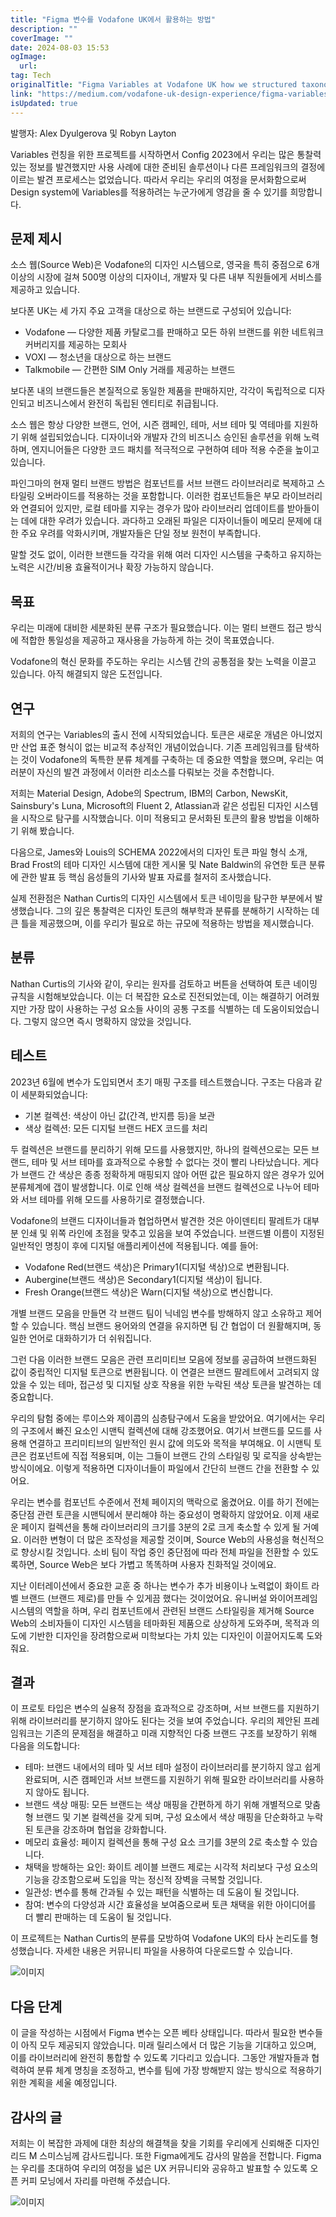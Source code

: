 ```yaml
---
title: "Figma 변수를 Vodafone UK에서 활용하는 방법"
description: ""
coverImage: ""
date: 2024-08-03 15:53
ogImage:
  url:
tag: Tech
originalTitle: "Figma Variables at Vodafone UK how we structured taxonomy for a complex multi-brand design system"
link: "https://medium.com/vodafone-uk-design-experience/figma-variables-at-vodafone-uk-how-we-structured-taxonomy-for-a-complex-multi-brand-design-system-693b1b95675f"
isUpdated: true
---
```


발행자: Alex Dyulgerova 및 Robyn Layton

Variables 런칭을 위한 프로젝트를 시작하면서 Config 2023에서 우리는 많은 통찰력있는 정보를 발견했지만 사용 사례에 대한 준비된 솔루션이나 다른 프레임워크의 결정에 이르는 발견 프로세스는 없었습니다. 따라서 우리는 우리의 여정을 문서화함으로써 Design system에 Variables를 적용하려는 누군가에게 영감을 줄 수 있기를 희망합니다.

## 문제 제시

소스 웹(Source Web)은 Vodafone의 디자인 시스템으로, 영국을 특히 중점으로 6개 이상의 시장에 걸쳐 500명 이상의 디자이너, 개발자 및 다른 내부 직원들에게 서비스를 제공하고 있습니다.

<!-- seedividend - 사각형 -->

<ins class="adsbygoogle"
     style="display:block"
     data-ad-client="ca-pub-4877378276818686"
     data-ad-slot="1898504329"
     data-ad-format="auto"
     data-full-width-responsive="true"></ins>

<script>
     (adsbygoogle = window.adsbygoogle || []).push({});
</script>

보다폰 UK는 세 가지 주요 고객을 대상으로 하는 브랜드로 구성되어 있습니다:

- Vodafone — 다양한 제품 카탈로그를 판매하고 모든 하위 브랜드를 위한 네트워크 커버리지를 제공하는 모회사
- VOXI — 청소년을 대상으로 하는 브랜드
- Talkmobile — 간편한 SIM Only 거래를 제공하는 브랜드

보다폰 내의 브랜드들은 본질적으로 동일한 제품을 판매하지만, 각각이 독립적으로 디자인되고 비즈니스에서 완전히 독립된 엔티티로 취급됩니다.

소스 웹은 항상 다양한 브랜드, 언어, 시즌 캠페인, 테마, 서브 테마 및 역테마를 지원하기 위해 설립되었습니다. 디자이너와 개발자 간의 비즈니스 승인된 솔루션을 위해 노력하며, 엔지니어들은 다양한 코드 패치를 적극적으로 구현하여 테마 적용 수준을 높이고 있습니다.

<!-- seedividend - 사각형 -->

<ins class="adsbygoogle"
     style="display:block"
     data-ad-client="ca-pub-4877378276818686"
     data-ad-slot="1898504329"
     data-ad-format="auto"
     data-full-width-responsive="true"></ins>

<script>
     (adsbygoogle = window.adsbygoogle || []).push({});
</script>

파인그마의 현재 멀티 브랜드 방법은 컴포넌트를 서브 브랜드 라이브러리로 복제하고 스타일링 오버라이드를 적용하는 것을 포함합니다. 이러한 컴포넌트들은 부모 라이브러리와 연결되어 있지만, 로컬 테마를 지우는 경우가 많아 라이브러리 업데이트를 받아들이는 데에 대한 우려가 있습니다. 과다하고 오래된 파일은 디자이너들이 메모리 문제에 대한 주요 우려를 악화시키며, 개발자들은 단일 정보 원천이 부족합니다.

말할 것도 없이, 이러한 브랜드들 각각을 위해 여러 디자인 시스템을 구축하고 유지하는 노력은 시간/비용 효율적이거나 확장 가능하지 않습니다.

## 목표

우리는 미래에 대비한 세분화된 분류 구조가 필요했습니다. 이는 멀티 브랜드 접근 방식에 적합한 통일성을 제공하고 재사용을 가능하게 하는 것이 목표였습니다.

<!-- seedividend - 사각형 -->

<ins class="adsbygoogle"
     style="display:block"
     data-ad-client="ca-pub-4877378276818686"
     data-ad-slot="1898504329"
     data-ad-format="auto"
     data-full-width-responsive="true"></ins>

<script>
     (adsbygoogle = window.adsbygoogle || []).push({});
</script>

Vodafone의 혁신 문화를 주도하는 우리는 시스템 간의 공통점을 찾는 노력을 이끌고 있습니다. 아직 해결되지 않은 도전입니다.

## 연구

저희의 연구는 Variables의 출시 전에 시작되었습니다. 토큰은 새로운 개념은 아니었지만 산업 표준 형식이 없는 비교적 추상적인 개념이었습니다. 기존 프레임워크를 탐색하는 것이 Vodafone의 독특한 분류 체계를 구축하는 데 중요한 역할을 했으며, 우리는 여러분이 자신의 발견 과정에서 이러한 리소스를 다뤄보는 것을 추천합니다.

저희는 Material Design, Adobe의 Spectrum, IBM의 Carbon, NewsKit, Sainsbury's Luna, Microsoft의 Fluent 2, Atlassian과 같은 성립된 디자인 시스템을 시작으로 탐구를 시작했습니다. 이미 적용되고 문서화된 토큰의 활용 방법을 이해하기 위해 봤습니다.

<!-- seedividend - 사각형 -->

<ins class="adsbygoogle"
     style="display:block"
     data-ad-client="ca-pub-4877378276818686"
     data-ad-slot="1898504329"
     data-ad-format="auto"
     data-full-width-responsive="true"></ins>

<script>
     (adsbygoogle = window.adsbygoogle || []).push({});
</script>

다음으로, James와 Louis의 SCHEMA 2022에서의 디자인 토큰 파일 형식 소개, Brad Frost의 테마 디자인 시스템에 대한 게시물 및 Nate Baldwin의 유연한 토큰 분류에 관한 발표 등 핵심 음성들의 기사와 발표 자료를 철저히 조사했습니다.

실제 전환점은 Nathan Curtis의 디자인 시스템에서 토큰 네이밍을 탐구한 부분에서 발생했습니다. 그의 깊은 통찰력은 디자인 토큰의 해부학과 분류를 분해하기 시작하는 데 큰 틀을 제공했으며, 이를 우리가 필요로 하는 규모에 적용하는 방법을 제시했습니다.

## 분류

Nathan Curtis의 기사와 같이, 우리는 원자를 검토하고 버튼을 선택하여 토큰 네이밍 규칙을 시험해보았습니다. 이는 더 복잡한 요소로 진전되었는데, 이는 해결하기 어려웠지만 가장 많이 사용하는 구성 요소들 사이의 공통 구조를 식별하는 데 도움이되었습니다. 그렇지 않으면 즉시 명확하지 않았을 것입니다.

<!-- seedividend - 사각형 -->

<ins class="adsbygoogle"
     style="display:block"
     data-ad-client="ca-pub-4877378276818686"
     data-ad-slot="1898504329"
     data-ad-format="auto"
     data-full-width-responsive="true"></ins>

<script>
     (adsbygoogle = window.adsbygoogle || []).push({});
</script>

## 테스트

2023년 6월에 변수가 도입되면서 초기 매핑 구조를 테스트했습니다. 구조는 다음과 같이 세분화되었습니다:

- 기본 컬렉션: 색상이 아닌 값(간격, 반지름 등)을 보관
- 색상 컬렉션: 모든 디지털 브랜드 HEX 코드를 처리

두 컬렉션은 브랜드를 분리하기 위해 모드를 사용했지만, 하나의 컬렉션으로는 모든 브랜드, 테마 및 서브 테마를 효과적으로 수용할 수 없다는 것이 빨리 나타났습니다. 게다가 브랜드 간 색상은 종종 정확하게 매핑되지 않아 어떤 값은 필요하지 않은 경우가 있어 분류체계에 갭이 발생합니다. 이로 인해 색상 컬렉션을 브랜드 컬렉션으로 나누어 테마와 서브 테마를 위해 모드를 사용하기로 결정했습니다.

<!-- seedividend - 사각형 -->

<ins class="adsbygoogle"
     style="display:block"
     data-ad-client="ca-pub-4877378276818686"
     data-ad-slot="1898504329"
     data-ad-format="auto"
     data-full-width-responsive="true"></ins>

<script>
     (adsbygoogle = window.adsbygoogle || []).push({});
</script>

Vodafone의 브랜드 디자이너들과 협업하면서 발견한 것은 아이덴티티 팔레트가 대부분 인쇄 및 위쪽 라인에 초점을 맞추고 있음을 보여 주었습니다. 브랜드별 이름이 지정된 일반적인 명칭이 후에 디지털 애플리케이션에 적용됩니다. 예를 들어:

- Vodafone Red(브랜드 색상)은 Primary1(디지털 색상)으로 변환됩니다.
- Aubergine(브랜드 색상)은 Secondary1(디지털 색상)이 됩니다.
- Fresh Orange(브랜드 색상)은 Warn(디지털 색상)으로 변신합니다.

개별 브랜드 모음을 만들면 각 브랜드 팀이 닉네임 변수를 방해하지 않고 소유하고 제어할 수 있습니다. 핵심 브랜드 용어와의 연결을 유지하면 팀 간 협업이 더 원활해지며, 동일한 언어로 대화하기가 더 쉬워집니다.

그런 다음 이러한 브랜드 모음은 관련 프리미티브 모음에 정보를 공급하여 브랜드화된 값이 중립적인 디지털 토큰으로 변환됩니다. 이 연결은 브랜드 팔레트에서 고려되지 않았을 수 있는 테마, 접근성 및 디지털 상호 작용을 위한 누락된 색상 토큰을 발견하는 데 중요합니다.

<!-- seedividend - 사각형 -->

<ins class="adsbygoogle"
     style="display:block"
     data-ad-client="ca-pub-4877378276818686"
     data-ad-slot="1898504329"
     data-ad-format="auto"
     data-full-width-responsive="true"></ins>

<script>
     (adsbygoogle = window.adsbygoogle || []).push({});
</script>

우리의 탐험 중에는 루이스와 제이콥의 심층탐구에서 도움을 받았어요. 여기에서는 우리의 구조에서 빠진 요소인 시맨틱 컬렉션에 대해 강조했어요. 여기서 브랜드를 모드를 사용해 연결하고 프리미티브의 일반적인 원시 값에 의도와 목적을 부여해요. 이 시맨틱 토큰은 컴포넌트에 직접 적용되며, 이는 그들이 브랜드 간의 스타일링 및 로직을 상속받는 방식이에요. 이렇게 적용하면 디자이너들이 파일에서 간단히 브랜드 간을 전환할 수 있어요.

우리는 변수를 컴포넌트 수준에서 전체 페이지의 맥락으로 옮겼어요. 이를 하기 전에는 중단점 관련 토큰을 시맨틱에서 분리해야 하는 중요성이 명확하지 않았어요. 이제 새로운 페이지 컬렉션을 통해 라이브러리의 크기를 3분의 2로 크게 축소할 수 있게 될 거예요. 이러한 변형이 더 많은 조작성을 제공할 것이며, Source Web의 사용성을 혁신적으로 향상시킬 것입니다. 소비 팀이 작업 중인 중단점에 따라 전체 파일을 전환할 수 있도록하면, Source Web은 보다 가볍고 똑똑하며 사용자 친화적일 것이에요.

지난 이터레이션에서 중요한 교훈 중 하나는 변수가 추가 비용이나 노력없이 화이트 라벨 브랜드 (브랜드 제로)를 만들 수 있게끔 했다는 것이었어요. 유니버설 와이어프레임 시스템의 역할을 하며, 우리 컴포넌트에서 관련된 브랜드 스타일링을 제거해 Source Web의 소비자들이 디자인 시스템을 테마화된 제품으로 상상하게 도와주며, 목적과 의도에 기반한 디자인을 장려함으로써 미학보다는 가치 있는 디자인이 이끌어지도록 도와줘요.

<!-- seedividend - 사각형 -->

<ins class="adsbygoogle"
     style="display:block"
     data-ad-client="ca-pub-4877378276818686"
     data-ad-slot="1898504329"
     data-ad-format="auto"
     data-full-width-responsive="true"></ins>

<script>
     (adsbygoogle = window.adsbygoogle || []).push({});
</script>

## 결과

이 프로토 타입은 변수의 실용적 장점을 효과적으로 강조하며, 서브 브랜드를 지원하기 위해 라이브러리를 분기하지 않아도 된다는 것을 보여 주었습니다. 우리의 제안된 프레임워크는 기존의 문제점을 해결하고 미래 지향적인 다중 브랜드 구조를 보장하기 위해 다음을 의도합니다:

- 테마: 브랜드 내에서의 테마 및 서브 테마 설정이 라이브러리를 분기하지 않고 쉽게 완료되며, 시즌 캠페인과 서브 브랜드를 지원하기 위해 필요한 라이브러리를 사용하지 않아도 됩니다.
- 브랜드 색상 매핑: 모든 브랜드는 색상 매핑을 간편하게 하기 위해 개별적으로 맞춤형 브랜드 및 기본 컬렉션을 갖게 되며, 구성 요소에서 색상 매핑을 단순화하고 누락된 토큰을 강조하며 협업을 강화합니다.
- 메모리 효율성: 페이지 컬렉션을 통해 구성 요소 크기를 3분의 2로 축소할 수 있습니다.
- 채택을 방해하는 요인: 화이트 레이블 브랜드 제로는 시각적 처리보다 구성 요소의 기능을 강조함으로써 도입을 막는 정신적 장벽을 극복할 것입니다.
- 일관성: 변수를 통해 간과될 수 있는 패턴을 식별하는 데 도움이 될 것입니다.
- 참여: 변수의 다양성과 시간 효율성을 보여줌으로써 토큰 채택을 위한 아이디어를 더 빨리 판매하는 데 도움이 될 것입니다.

이 프로젝트는 Nathan Curtis의 분류를 모방하여 Vodafone UK의 타사 논리도를 형성했습니다. 자세한 내용은 커뮤니티 파일을 사용하여 다운로드할 수 있습니다.

<!-- seedividend - 사각형 -->

<ins class="adsbygoogle"
     style="display:block"
     data-ad-client="ca-pub-4877378276818686"
     data-ad-slot="1898504329"
     data-ad-format="auto"
     data-full-width-responsive="true"></ins>

<script>
     (adsbygoogle = window.adsbygoogle || []).push({});
</script>

![이미지](/assets/img/FigmaVariablesatVodafoneUKhowwestructuredtaxonomyforacomplexmulti-branddesignsystem_0.png)

## 다음 단계

이 글을 작성하는 시점에서 Figma 변수는 오픈 베타 상태입니다. 따라서 필요한 변수들이 아직 모두 제공되지 않았습니다. 미래 릴리스에서 더 많은 기능을 기대하고 있으며, 이를 라이브러리에 완전히 통합할 수 있도록 기다리고 있습니다. 그동안 개발자들과 협력하여 분류 체계 명칭을 조정하고, 변수를 팀에 가장 방해받지 않는 방식으로 적용하기 위한 계획을 세울 예정입니다.

## 감사의 글

<!-- seedividend - 사각형 -->

<ins class="adsbygoogle"
     style="display:block"
     data-ad-client="ca-pub-4877378276818686"
     data-ad-slot="1898504329"
     data-ad-format="auto"
     data-full-width-responsive="true"></ins>

<script>
     (adsbygoogle = window.adsbygoogle || []).push({});
</script>

저희는 이 복잡한 과제에 대한 최상의 해결책을 찾을 기회를 우리에게 신뢰해준 디자인 리드 M 스미스님께 감사드립니다. 또한 Figma에게도 감사의 말씀을 전합니다. Figma는 우리를 초대하여 우리의 여정을 넓은 UX 커뮤니티와 공유하고 발표할 수 있도록 오픈 커피 모닝에서 자리를 마련해 주셨습니다.

![이미지](/assets/img/FigmaVariablesatVodafoneUKhowwestructuredtaxonomyforacomplexmulti-branddesignsystem_1.png)
